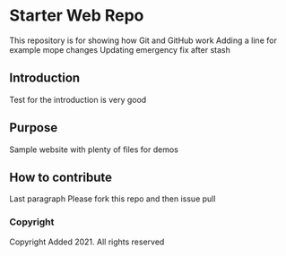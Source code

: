 # Starter Web Repo

This repository is for showing how Git and GitHub work
Adding a line for example
mope changes
Updating emergency fix after stash

## Introduction

Test for the introduction is very good

## Purpose

Sample website with plenty of files for demos

## How to contribute

Last paragraph
Please fork  this repo and then issue pull

### Copyright
Copyright Added 2021. All rights reserved 
